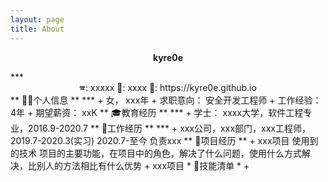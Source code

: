 ```yaml
---
layout: page
title: About
---
```


<div align="center">
  <p><strong>kyre0e</strong></p>
</div>
***
<center>🕿: xxxxx 📩: xxxx 📖: https://kyre0e.github.io</center>
** 💁‍♀️个人信息 **
***
+ 女， xxx年
+ 求职意向： 安全开发工程师
+ 工作经验： 4年
+ 期望薪资： xxK
** 🎓️教育经历 **
***
+ 学士： xxxx大学，软件工程专业，2016.9-2020.7
** 💼工作经历 **
***
+ xxx公司，xxx部门，xxx工程师，2019.7-2020.3(实习) 2020.7-至今
负责xxx
** 🔨项目经历 **
+ xxx项目
使用到的技术
项目的主要功能，在项目中的角色，解决了什么问题，使用什么方式解决，比别人的方法相比有什么优势
+ xxx项目
* 🔧技能清单 *
+ 
